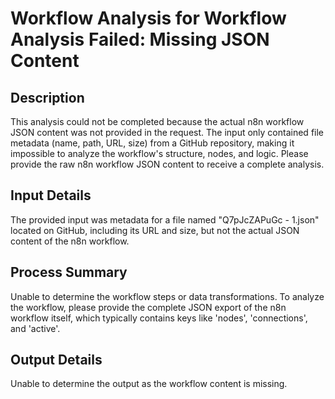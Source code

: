 # Workflow Analysis for Workflow Analysis Failed: Missing JSON Content

## Description
This analysis could not be completed because the actual n8n workflow JSON content was not provided in the request. The input only contained file metadata (name, path, URL, size) from a GitHub repository, making it impossible to analyze the workflow's structure, nodes, and logic. Please provide the raw n8n workflow JSON content to receive a complete analysis.

## Input Details
The provided input was metadata for a file named "Q7pJcZAPuGc - 1.json" located on GitHub, including its URL and size, but not the actual JSON content of the n8n workflow.

## Process Summary
Unable to determine the workflow steps or data transformations. To analyze the workflow, please provide the complete JSON export of the n8n workflow itself, which typically contains keys like 'nodes', 'connections', and 'active'.

## Output Details
Unable to determine the output as the workflow content is missing.

